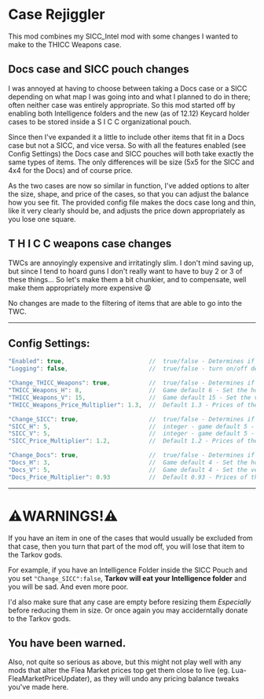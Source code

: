 # Case Rejiggler
This mod combines my SICC_Intel mod with some changes I wanted to make to the THICC Weapons case.

## Docs case and SICC pouch changes

I was annoyed at having to choose between taking a Docs case or a SICC depending on what map I was going into and what I planned to do in there; often neither case was entirely appropriate. So this mod started off by enabling both Intelligence folders and the new (as of 12.12) Keycard holder cases to be stored inside a S I C C organizational pouch.

Since then I've expanded it a little to include other items that fit in a Docs case but not a SICC, and vice versa. So with all the features enabled (see Config Settings) the Docs case and SICC pouches will both take exactly the same types of items. The only differences will be size (5x5 for the SICC and 4x4 for the Docs) and of course price.

As the two cases are now so similar in function, I've added options to alter the size, shape, and price of the cases, so that you can adjust the balance how you see fit. The provided config file makes the docs case long and thin, like it very clearly should be, and adjusts the price down appropriately as you lose one square.

## T H I C C weapons case changes

TWCs are annoyingly expensive and irritatingly slim. I don't mind saving up, but since I tend to hoard guns I don't really want to have to buy 2 or 3 of these things... So let's make them a bit chunkier, and to compensate, well make them appropriately more expensive 😩

No changes are made to the filtering of items that are able to go into the TWC.

---


<a id="configsettings"></a>
## Config Settings:
```javascript
"Enabled": true,                        //  true/false - Determines if the mod does anything at all or not
"Logging": false,                       //  true/false - turn on/off debug logging to the console incase you're having trouble

"Change_THICC_Weapons": true,           //  true/false - Determines if we should make any changes to the THICC Weapons Case at all
"THICC_Weapons_H": 8,                   //  Game default 6 - Set the horizontal size of the THICC Weapons Case
"THICC_Weapons_V": 15,                  //  Game default 15 - Set the vertical size of the THICC Weapons Case
"THICC_Weapons_Price_Multiplier": 1.3,  //  Default 1.3 - Prices of the THICC WC in the Flea and the handbook will be multiplied by this to balance changes

"Change_SICC": true,                    //  true/false - Determines if we should make any changes to the SICC Organizational Pouch at all
"SICC_H": 5,                            //  integer - game default 5 - Set the horizontal size of the SICC pouch
"SICC_V": 5,                            //  integer - game default 5 - Set the vertical size of the SICC pouch
"SICC_Price_Multiplier": 1.2,           //  Default 1.2 - Prices of the SICC pouch in the Flea and the handbook will be multiplied by this to balance changes

"Change_Docs": true,                    //  true/false - Determines if we should make any changes to the Documents Case at all
"Docs_H": 3,                            //  Game default 4 - Set the horizontal size of the Documents Case
"Docs_V": 5,                            //  Game default 4 - Set the vertical size of the Documents Case
"Docs_Price_Multiplier": 0.93           //  Default 0.93 - Prices of the Docs Case in the Flea and the handbook will be multiplied by this to balance changes
```
---

#  **⚠️WARNINGS!⚠️**
If you have an item in one of the cases that would usually be excluded from that case, then you turn that part of the mod off, you will lose that item to the Tarkov gods.

For example, if you have an Intelligence Folder inside the SICC Pouch and you set ```"Change_SICC":false```, **Tarkov will eat your Intelligence folder** and you will be sad. And even more poor.

I'd also make sure that any case are empty before resizing them _Especially_ before reducing them in size. Or once again you may acciderntally donate to the Tarkov gods.

## You have been warned.

Also, not quite so serious as above, but this might not play well with any mods that alter the Flea Market prices top get them close to live (eg. Lua-FleaMarketPriceUpdater), as they will undo any pricing balance tweaks you've made here.
